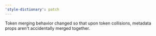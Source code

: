 ```yaml
---
'style-dictionary': patch
---
```


Token merging behavior changed so that upon token collisions, metadata props aren't accidentally merged together.
